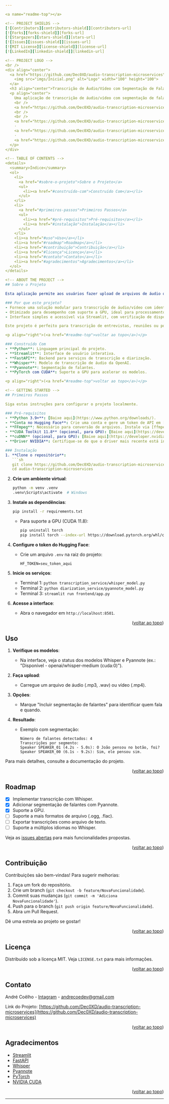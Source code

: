 ```yaml
---

<a name="readme-top"></a>

<!-- PROJECT SHIELDS -->
[![Contributors][contributors-shield]][contributors-url]
[![Forks][forks-shield]][forks-url]
[![Stargazers][stars-shield]][stars-url]
[![Issues][issues-shield]][issues-url]
[![MIT License][license-shield]][license-url]
[![LinkedIn][linkedin-shield]][linkedin-url]

<!-- PROJECT LOGO -->
<br />
<div align="center">
  <a href="https://github.com/Dec0XD/audio-transcription-microservices">
    <img src="imgs/Inicial.png" alt="Logo" width="100" height="100">
  </a>
  <h3 align="center">Transcrição de Áudio/Vídeo com Segmentação de Falantes</h3>
  <p align="center">
    Uma aplicação de transcrição de áudio/vídeo com segmentação de falantes, usando uma arquitetura de microserviços com Streamlit, FastAPI, Whisper e Pyannote, otimizada para execução local com suporte a GPU.
    <br />
    <a href="https://github.com/Dec0XD/audio-transcription-microservices"><strong>Explore a documentação »</strong></a>
    <br />
    <br />
    <a href="https://github.com/Dec0XD/audio-transcription-microservices">Ver Demonstração</a>
    ·
    <a href="https://github.com/Dec0XD/audio-transcription-microservices/issues">Reportar Bug</a>
    ·
    <a href="https://github.com/Dec0XD/audio-transcription-microservices/issues">Solicitar Funcionalidade</a>
  </p>
</div>

<!-- TABLE OF CONTENTS -->
<details>
  <summary>Índice</summary>
  <ol>
    <li>
      <a href="#sobre-o-projeto">Sobre o Projeto</a>
      <ul>
        <li><a href="#construído-com">Construído Com</a></li>
      </ul>
    </li>
    <li>
      <a href="#primeiros-passos">Primeiros Passos</a>
      <ul>
        <li><a href="#pré-requisitos">Pré-requisitos</a></li>
        <li><a href="#instalação">Instalação</a></li>
      </ul>
    </li>
    <li><a href="#uso">Uso</a></li>
    <li><a href="#roadmap">Roadmap</a></li>
    <li><a href="#contribuição">Contribuição</a></li>
    <li><a href="#licença">Licença</a></li>
    <li><a href="#contato">Contato</a></li>
    <li><a href="#agradecimentos">Agradecimentos</a></li>
  </ol>
</details>

<!-- ABOUT THE PROJECT -->
## Sobre o Projeto

Esta aplicação permite aos usuários fazer upload de arquivos de áudio ou vídeo, convertê-los para o formato .wav, transcrevê-los usando o modelo Whisper da OpenAI e, opcionalmente, segmentar os falantes com o Pyannote. Construída com uma arquitetura de microserviços, ela separa a lógica de transcrição e diarização em serviços distintos, utilizando FastAPI para os endpoints e Streamlit para uma interface de usuário intuitiva. O projeto é executado localmente em Python, com suporte otimizado para GPUs NVIDIA (ex.: RTX 3060), aproveitando CUDA para acelerar o processamento.

### Por que este projeto?
- Fornece uma solução modular para transcrição de áudio/vídeo com identificação de falantes.
- Otimizado para desempenho com suporte a GPU, ideal para processamentos mais rápidos.
- Interface simples e acessível via Streamlit, com verificação de disponibilidade dos modelos.

Este projeto é perfeito para transcrição de entrevistas, reuniões ou podcasts, oferecendo flexibilidade e desempenho.

<p align="right">(<a href="#readme-top">voltar ao topo</a>)</p>

### Construído Com
- **Python**: Linguagem principal do projeto.
- **Streamlit**: Interface de usuário interativa.
- **FastAPI**: Backend para serviços de transcrição e diarização.
- **Whisper**: Modelo de transcrição de áudio da OpenAI.
- **Pyannote**: Segmentação de falantes.
- **PyTorch com CUDA**: Suporte a GPU para acelerar os modelos.

<p align="right">(<a href="#readme-top">voltar ao topo</a>)</p>

<!-- GETTING STARTED -->
## Primeiros Passos

Siga estas instruções para configurar o projeto localmente.

### Pré-requisitos
- **Python 3.9+**: [Baixe aqui](https://www.python.org/downloads/).
- **Conta no Hugging Face**: Crie uma conta e gere um token de API em [Hugging Face](https://huggingface.co/settings/tokens).
- **FFmpeg**: Necessário para conversão de arquivos. Instale via [ffmpeg.org](https://ffmpeg.org/download.html) e adicione ao PATH.
- **CUDA Toolkit 11.8** (opcional, para GPU): [Baixe aqui](https://developer.nvidia.com/cuda-11-8-0-download-archive) se usar uma GPU NVIDIA.
- **cuDNN** (opcional, para GPU): [Baixe aqui](https://developer.nvidia.com/cudnn) e configure com CUDA 11.8.
- **Driver NVIDIA**: Certifique-se de que o driver mais recente está instalado.

### Instalação
1. **Clone o repositório**:
   ```sh
   git clone https://github.com/Dec0XD/audio-transcription-microservices.git
   cd audio-transcription-microservices
   ```

2. **Crie um ambiente virtual**:
   ```sh
   python -m venv .venv
   .venv\Scripts\activate  # Windows
   ```

3. **Instale as dependências**:
   ```sh
   pip install -r requirements.txt
   ```
   - Para suporte a GPU (CUDA 11.8):
     ```sh
     pip uninstall torch
     pip install torch --index-url https://download.pytorch.org/whl/cu118
     ```

4. **Configure o token do Hugging Face**:
   - Crie um arquivo `.env` na raiz do projeto:
     ```text
     HF_TOKEN=seu_token_aqui
     ```

5. **Inicie os serviços**:
   - Terminal 1: `python transcription_service/whisper_model.py`
   - Terminal 2: `python diarization_service/pyannote_model.py`
   - Terminal 3: `streamlit run frontend/app.py`

6. **Acesse a interface**:
   - Abra o navegador em `http://localhost:8501`.

<p align="right">(<a href="#readme-top">voltar ao topo</a>)</p>

<!-- USAGE EXAMPLES -->
## Uso

1. **Verifique os modelos**:
   - Na interface, veja o status dos modelos Whisper e Pyannote (ex.: "Disponível - openai/whisper-medium (cuda:0)").

2. **Faça upload**:
   - Carregue um arquivo de áudio (.mp3, .wav) ou vídeo (.mp4).

3. **Opções**:
   - Marque "Incluir segmentação de falantes" para identificar quem fala e quando.

4. **Resultado**:
   - Exemplo com segmentação:
     ```
     Número de falantes detectados: 4
     Transcrições por segmento:
     Speaker SPEAKER_01 (4.2s - 5.0s): O João pensou no botão, foi?
     Speaker SPEAKER_00 (6.1s - 9.2s): Sim, ele pensou sim.
     ```

Para mais detalhes, consulte a documentação do projeto.

<p align="right">(<a href="#readme-top">voltar ao topo</a>)</p>

<!-- ROADMAP -->
## Roadmap
- [x] Implementar transcrição com Whisper.
- [x] Adicionar segmentação de falantes com Pyannote.
- [x] Suporte a GPU.
- [ ] Suporte a mais formatos de arquivo (.ogg, .flac).
- [ ] Exportar transcrições como arquivo de texto.
- [ ] Suporte a múltiplos idiomas no Whisper.

Veja as [issues abertas](https://github.com/Dec0XD/audio-transcription-microservices/issues) para mais funcionalidades propostas.

<p align="right">(<a href="#readme-top">voltar ao topo</a>)</p>

<!-- CONTRIBUTING -->
## Contribuição

Contribuições são bem-vindas! Para sugerir melhorias:
1. Faça um fork do repositório.
2. Crie um branch (`git checkout -b feature/NovaFuncionalidade`).
3. Commit suas mudanças (`git commit -m 'Adiciona NovaFuncionalidade'`).
4. Push para o branch (`git push origin feature/NovaFuncionalidade`).
5. Abra um Pull Request.

Dê uma estrela ao projeto se gostar!

<p align="right">(<a href="#readme-top">voltar ao topo</a>)</p>

<!-- LICENSE -->
## Licença

Distribuído sob a licença MIT. Veja `LICENSE.txt` para mais informações.

<p align="right">(<a href="#readme-top">voltar ao topo</a>)</p>

<!-- CONTACT -->
## Contato

André Coêlho - [Intagram](https://www.instagram.com/coelhoandrelucas/) - andrecoedev@gmail.com

Link do Projeto: [https://github.com/Dec0XD/audio-transcription-microservices](https://github.com/Dec0XD/audio-transcription-microservices)

<p align="right">(<a href="#readme-top">voltar ao topo</a>)</p>

<!-- ACKNOWLEDGMENTS -->
## Agradecimentos

- [Streamlit](https://streamlit.io)
- [FastAPI](https://fastapi.tiangolo.com)
- [Whisper](https://huggingface.co/openai)
- [Pyannote](https://huggingface.co/pyannote)
- [PyTorch](https://pytorch.org)
- [NVIDIA CUDA](https://developer.nvidia.com/cuda-toolkit)

<p align="right">(<a href="#readme-top">voltar ao topo</a>)</p>

<!-- MARKDOWN LINKS & IMAGES -->
[contributors-shield]: https://img.shields.io/github/contributors/Dec0XD/audio-transcription-microservices.svg?style=for-the-badge
[contributors-url]: https://github.com/Dec0XD/audio-transcription-microservices/graphs/contributors
[forks-shield]: https://img.shields.io/github/forks/Dec0XD/audio-transcription-microservices.svg?style=for-the-badge
[forks-url]: https://github.com/Dec0XD/audio-transcription-microservices/network/members
[stars-shield]: https://img.shields.io/github/stars/Dec0XD/audio-transcription-microservices.svg?style=for-the-badge
[stars-url]: https://github.com/Dec0XD/audio-transcription-microservices/stargazers
[issues-shield]: https://img.shields.io/github/issues/Dec0XD/audio-transcription-microservices.svg?style=for-the-badge
[issues-url]: https://github.com/Dec0XD/audio-transcription-microservices/issues
[license-shield]: https://img.shields.io/github/license/Dec0XD/audio-transcription-microservices.svg?style=for-the-badge
[license-url]: https://github.com/Dec0XD/audio-transcription-microservices/blob/master/LICENSE.txt
[linkedin-shield]: https://img.shields.io/badge/-LinkedIn-black.svg?style=for-the-badge&logo=linkedin&colorB=555
[linkedin-url]: https://www.linkedin.com/in/andré-coêlho-b55b0622a/

---
```


